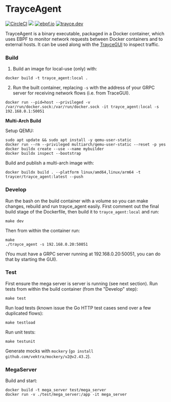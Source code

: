 # TrayceAgent
[![CircleCI](https://dl.circleci.com/status-badge/img/circleci/3buPB9tzLBfg8maGYBUAcy/MsH4GqtpozYgoKLx8htMUW/tree/main.svg?style=shield)](https://dl.circleci.com/status-badge/redirect/circleci/3buPB9tzLBfg8maGYBUAcy/MsH4GqtpozYgoKLx8htMUW/tree/main)  ![](https://img.shields.io/badge/Go-1.23-blue)  [![ebpf.io](https://img.shields.io/badge/ebpf-yellow)](https://ebpf.io/) [![trayce.dev](https://img.shields.io/badge/Website-orange)](https://trayce.dev/)

TrayceAgent is a binary executable, packaged in a Docker container, which uses EBPF to monitor network requests between Docker containers and to external hosts. It can be used along with the [TrayceGUI](https://github.com/evanrolfe/trayce_gui/) to inspect traffic.

### Build

1. Build an image for local-use (only) with:
```
docker build -t trayce_agent:local .
```

2. Run the built container, replacing `-s` with the address of your GRPC server for receiving network flows (i.e. from TraceGUI).
```
docker run --pid=host --privileged -v /var/run/docker.sock:/var/run/docker.sock -it trayce_agent:local -s 192.168.0.1:50051
```

**Multi-Arch Build**

Setup QEMU:
```
sudo apt update && sudo apt install -y qemu-user-static
docker run --rm --privileged multiarch/qemu-user-static --reset -p yes
docker buildx create --use --name mybuilder
docker buildx inspect --bootstrap
```

Build and publish a multi-arch image with:
```
docker buildx build . --platform linux/amd64,linux/arm64 -t traycer/trayce_agent:latest --push
```

### Develop
Run the bash on the build container with a volume so you can make changes, rebuild and run trayce_agent easily. First comment out the final build stage of the Dockerfile, then build it to `trayce_agent:local` and run:
```
make dev
```
Then from within the container run:
```
make
./trayce_agent -s 192.168.0.20:50051
```
(You must have a GRPC server running at 192.168.0.20:50051, you can do that by starting the GUI).

### Test
First ensure the mega server is server is running (see next section).
Run tests from within the build container (from the "Develop" step):
```
make test
```

Run load tests (known issue the Go HTTP test cases send over a few duplicated flows):
```
make testload
```

Run unit tests:
```
make testunit
```

Generate mocks with `mockery` (`go install github.com/vektra/mockery/v2@v2.43.2`).

### MegaServer

Build and start:
```
docker build -t mega_server test/mega_server
docker run -v ./test/mega_server:/app -it mega_server
```
